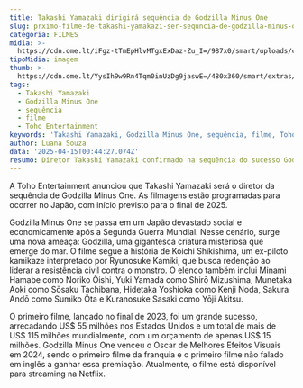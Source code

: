 ```yaml
---
title: Takashi Yamazaki dirigirá sequência de Godzilla Minus One
slug: prximo-filme-de-takashi-yamakazi-ser-sequncia-de-godzilla-minus-one
categoria: FILMES
midia: >-
  https://cdn.ome.lt/iFgz-tTmEpHlvMTgxExDaz-Zu_I=/987x0/smart/uploads/conteudo/fotos/Design_sem_nome_-_2025-04-14T210822.773.png
tipoMidia: imagem
thumb: >-
  https://cdn.ome.lt/YysIh9w9Rn4Tqm0inUzDg9jaswE=/480x360/smart/extras/conteudos/Design_sem_nome_-_2025-04-14T210822.773.png
tags:
  - Takashi Yamazaki
  - Godzilla Minus One
  - sequência
  - filme
  - Toho Entertainment
keywords: 'Takashi Yamazaki, Godzilla Minus One, sequência, filme, Toho Entertainment'
author: Luana Souza
data: '2025-04-15T00:44:27.074Z'
resumo: Diretor Takashi Yamazaki confirmado na sequência do sucesso Godzilla Minus One
---
```


A Toho Entertainment anunciou que Takashi Yamazaki será o diretor da sequência de Godzilla Minus One. As filmagens estão programadas para ocorrer no Japão, com início previsto para o final de 2025.

Godzilla Minus One se passa em um Japão devastado social e economicamente após a Segunda Guerra Mundial. Nesse cenário, surge uma nova ameaça: Godzilla, uma gigantesca criatura misteriosa que emerge do mar. O filme segue a história de Kōichi Shikishima, um ex-piloto kamikaze interpretado por Ryunosuke Kamiki, que busca redenção ao liderar a resistência civil contra o monstro. O elenco também inclui Minami Hamabe como Noriko Ōishi, Yuki Yamada como Shirō Mizushima, Munetaka Aoki como Sōsaku Tachibana, Hidetaka Yoshioka como Kenji Noda, Sakura Andō como Sumiko Ōta e Kuranosuke Sasaki como Yōji Akitsu.

O primeiro filme, lançado no final de 2023, foi um grande sucesso, arrecadando US$ 55 milhões nos Estados Unidos e um total de mais de US$ 115 milhões mundialmente, com um orçamento de apenas US$ 15 milhões. Godzilla Minus One venceu o Oscar de Melhores Efeitos Visuais em 2024, sendo o primeiro filme da franquia e o primeiro filme não falado em inglês a ganhar essa premiação. Atualmente, o filme está disponível para streaming na Netflix.
